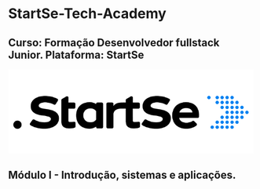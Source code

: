 # StartSe-Tech-Academy
## Curso: Formação Desenvolvedor fullstack Junior. Plataforma: StartSe 
![StartSe](https://github.com/agsilvamhm/StartSe-Tech-Academy/blob/main/imagens/Start-se.png)

## Módulo I - Introdução, sistemas e aplicações.
